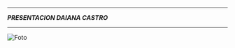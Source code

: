 ---------------------------------------------------------------------------------------------------------------------------------------------------------------------------------

***PRESENTACION DAIANA CASTRO*** 

---------------------------------------------------------------------------------------------------------------------------------------------------------------------------------
![Foto](Users/daian/OneDrive/Escritorio/FOTOS/daiana.jpg)
